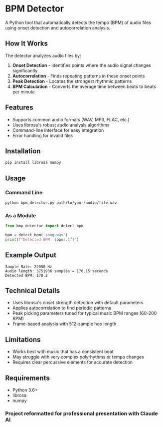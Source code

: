 # BPM Detector

A Python tool that automatically detects the tempo (BPM) of audio files using onset detection and autocorrelation analysis.

## How It Works

The detector analyzes audio files by:
1. **Onset Detection** - Identifies points where the audio signal changes significantly
2. **Autocorrelation** - Finds repeating patterns in these onset points
3. **Peak Detection** - Locates the strongest rhythmic patterns
4. **BPM Calculation** - Converts the average time between beats to beats per minute

## Features

- Supports common audio formats (WAV, MP3, FLAC, etc.)
- Uses librosa's robust audio analysis algorithms
- Command-line interface for easy integration
- Error handling for invalid files

## Installation

```bash
pip install librosa numpy
```

## Usage

### Command Line
```bash
python bpm_detector.py path/to/your/audio/file.wav
```

### As a Module
```python
from bmp_detector import detect_bpm

bpm = detect_bpm('song.wav')
print(f"Detected BPM: {bpm:.1f}")
```

## Example Output

```
Sample Rate: 22050 Hz
Audio length: 3751936 samples → 170.15 seconds
Detected BPM: 170.2
```

## Technical Details

- Uses librosa's onset strength detection with default parameters
- Applies autocorrelation to find periodic patterns
- Peak picking parameters tuned for typical music BPM ranges (60-200 BPM)
- Frame-based analysis with 512-sample hop length

## Limitations

- Works best with music that has a consistent beat
- May struggle with very complex polyrhythms or tempo changes
- Requires clear percussive elements for accurate detection

## Requirements

- Python 3.6+
- librosa
- numpy

### Project reformatted for professional presentation with Claude AI
